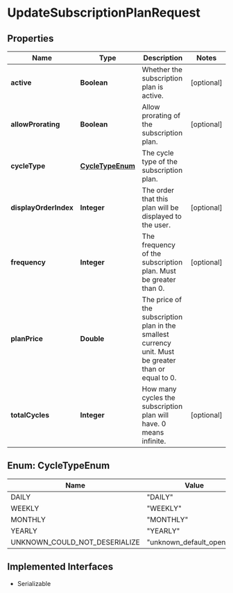 

# UpdateSubscriptionPlanRequest


## Properties

| Name | Type | Description | Notes |
|------------ | ------------- | ------------- | -------------|
|**active** | **Boolean** | Whether the subscription plan is active. |  [optional] |
|**allowProrating** | **Boolean** | Allow prorating of the subscription plan. |  [optional] |
|**cycleType** | [**CycleTypeEnum**](#CycleTypeEnum) | The cycle type of the subscription plan. |  |
|**displayOrderIndex** | **Integer** | The order that this plan will be displayed to the user. |  [optional] |
|**frequency** | **Integer** | The frequency of the subscription plan. Must be greater than 0. |  [optional] |
|**planPrice** | **Double** | The price of the subscription plan in the smallest currency unit. Must be greater than or equal to 0. |  |
|**totalCycles** | **Integer** | How many cycles the subscription plan will have. 0 means infinite. |  [optional] |



## Enum: CycleTypeEnum

| Name | Value |
|---- | -----|
| DAILY | &quot;DAILY&quot; |
| WEEKLY | &quot;WEEKLY&quot; |
| MONTHLY | &quot;MONTHLY&quot; |
| YEARLY | &quot;YEARLY&quot; |
| UNKNOWN_COULD_NOT_DESERIALIZE | &quot;unknown_default_open_api&quot; |


## Implemented Interfaces

* Serializable

